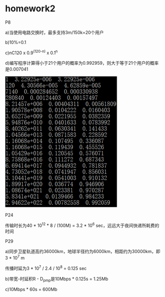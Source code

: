 # homework2

P8

a)当使用电路交换时，最多支持3m/150k=20个用户

b)10%=0.1

c)nC120 x 0.9<sup>(120-n)</sup> x 0.1<sup>n</sup>

d)编写程序计算得小于21个用户的概率为0.992959，则大于等于21个用户的概率是0.007041

![image-20200306220648868](P8_1.png)

P24

传输时长为40 * 10<sup>12</sup> * 8 / (100M) = 3.2 * 10<sup>6</sup> sec，远远大于夜间快递所耗费的时间

P29

a)同步卫星轨道高约36000km，地球半径约为6000km，相距约为30000km，即3 * 10<sup>7</sup> m

传播时延为3 * 10<sup>7</sup> / 2.4 / 10<sup>8</sup> = 0.125 sec

b)带宽-时延积R - D<sub>pmp</sub>是10Mbps * 0.125s = 1.25Mb

c)10Mbps * 60s = 600Mb

